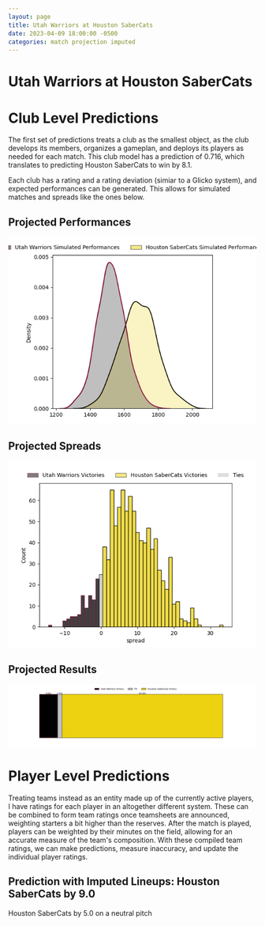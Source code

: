 ```yaml
---  
layout: page  
title: Utah Warriors at Houston SaberCats  
date: 2023-04-09 18:00:00 -0500  
categories: match projection imputed  
---
```

# Utah Warriors at Houston SaberCats

# Club Level Predictions


The first set of predictions treats a club as the smallest object, as the club develops its members, organizes a gameplan, and deploys its players as needed for each match. This club model has a prediction of 0.716, which translates to predicting Houston SaberCats to win by 8.1.

Each club has a rating and a rating deviation (simiar to a Glicko system), and expected performances can be generated. This allows for simulated matches and spreads like the ones below.
## Projected Performances


![Projected Performances](plots/performances_2023-04-09-HoustonSaberCats-UtahWarriors.png)
## Projected Spreads


![Projected Spreads](plots/spreads_2023-04-09-HoustonSaberCats-UtahWarriors.png)
## Projected Results


![Projected Results](plots/resultbar_2023-04-09-HoustonSaberCats-UtahWarriors.png)
# Player Level Predictions


Treating teams instead as an entity made up of the currently active players, I have ratings for each player in an altogether different system. These can be combined to form team ratings once teamsheets are announced, weighting starters a bit higher than the reserves. After the match is played, players can be weighted by their minutes on the field, allowing for an accurate measure of the team's composition. With these compiled team ratings, we can make predictions, measure inaccuracy, and update the individual player ratings.
## Prediction with Imputed Lineups: Houston SaberCats by 9.0


Houston SaberCats by 5.0 on a neutral pitch


